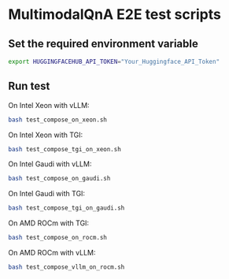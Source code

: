 # MultimodalQnA E2E test scripts

## Set the required environment variable

```bash
export HUGGINGFACEHUB_API_TOKEN="Your_Huggingface_API_Token"
```

## Run test

On Intel Xeon with vLLM:

```bash
bash test_compose_on_xeon.sh
```

On Intel Xeon with TGI:

```bash
bash test_compose_tgi_on_xeon.sh
```

On Intel Gaudi with vLLM:

```bash
bash test_compose_on_gaudi.sh
```

On Intel Gaudi with TGI:

```bash
bash test_compose_tgi_on_gaudi.sh
```

On AMD ROCm with TGI:

```bash
bash test_compose_on_rocm.sh
```

On AMD ROCm with vLLM:

```bash
bash test_compose_vllm_on_rocm.sh
```
